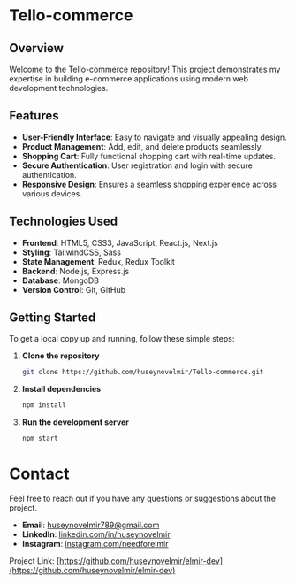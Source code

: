 # Tello-commerce

## Overview

Welcome to the Tello-commerce repository! This project demonstrates my expertise in building e-commerce applications using modern web development technologies.

## Features

- **User-Friendly Interface**: Easy to navigate and visually appealing design.
- **Product Management**: Add, edit, and delete products seamlessly.
- **Shopping Cart**: Fully functional shopping cart with real-time updates.
- **Secure Authentication**: User registration and login with secure authentication.
- **Responsive Design**: Ensures a seamless shopping experience across various devices.

## Technologies Used

- **Frontend**: HTML5, CSS3, JavaScript, React.js, Next.js
- **Styling**: TailwindCSS, Sass
- **State Management**: Redux, Redux Toolkit
- **Backend**: Node.js, Express.js
- **Database**: MongoDB
- **Version Control**: Git, GitHub

## Getting Started

To get a local copy up and running, follow these simple steps:

1. **Clone the repository**
   ```bash
   git clone https://github.com/huseynovelmir/Tello-commerce.git
2. **Install dependencies**
   ```bash
   npm install

3. **Run the development server**
   ```bash
   npm start

# Contact

Feel free to reach out if you have any questions or suggestions about the project.

- **Email**: huseynovelmir789@gmail.com
- **LinkedIn**: [linkedin.com/in/huseynovelmir](https://www.linkedin.com/in/huseynovelmir/)
- **Instagram**: [instagram.com/needforelmir](https://www.instagram.com/needforelmir/)

Project Link: [https://github.com/huseynovelmir/elmir-dev](https://github.com/huseynovelmir/elmir-dev)
